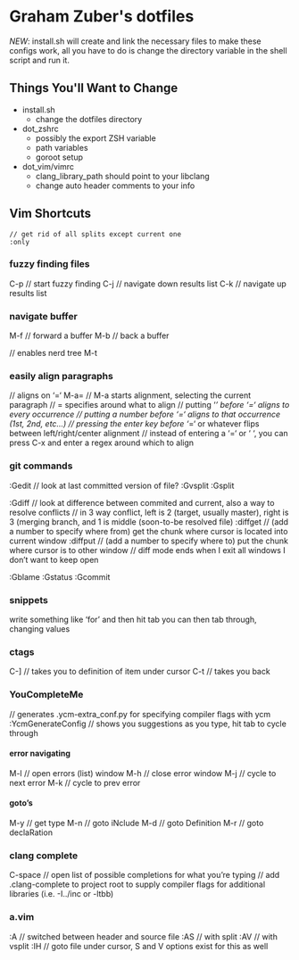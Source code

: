 # Graham Zuber's dotfiles

*NEW*: install.sh will create and link the necessary files to
make these configs work, all you have to do is change the
directory variable in the shell script and run it.

## Things You'll Want to Change

- install.sh
    - change the dotfiles directory
- dot_zshrc
    - possibly the export ZSH variable
    - path variables
    - goroot setup
- dot_vim/vimrc
    - clang_library_path should point to your libclang
    - change auto header comments to your info

## Vim Shortcuts

```
// get rid of all splits except current one
:only
```

### fuzzy finding files
C-p // start fuzzy finding
C-j // navigate down results list
C-k // navigate up results list

### navigate buffer
M-f // forward a buffer
M-b // back a buffer

// enables nerd tree
M-t

### easily align paragraphs
// aligns on ‘=‘
M-a= 
// M-a starts alignment, selecting the current paragraph
// = specifies around what to align
// putting ‘*’ before ‘=‘ aligns to every occurrence
// putting a number before ‘=‘ aligns to that occurrence (1st, 2nd, etc…)
// pressing the enter key before ‘*=‘ or whatever flips between left/right/center alignment
// instead of entering a ‘=‘ or ‘ ‘, you can press C-x and enter a regex around which to align

### git commands
:Gedit // look at last committed version of file?
:Gvsplit
:Gsplit

:Gdiff // look at difference between commited and current, also a way to resolve conflicts
// in 3 way conflict, left is 2 (target, usually master), right is 3 (merging branch, and 1 is middle (soon-to-be resolved file)
:diffget // (add a number to specify where from) get the chunk where cursor is located into current window
:diffput // (add a number to specify where to) put the chunk where cursor is to other window
// diff mode ends when I exit all windows I don’t want to keep open

:Gblame
:Gstatus
:Gcommit

### snippets
write something like ‘for’ and then hit tab
you can then tab through, changing values

### ctags
C-] // takes you to definition of item under cursor
C-t // takes you back

### YouCompleteMe
// generates .ycm-extra_conf.py for specifying compiler flags with ycm
:YcmGenerateConfig
// shows you suggestions as you type, hit tab to cycle through

#### error navigating
M-l // open errors (list) window
M-h // close error window
M-j // cycle to next error
M-k // cycle to prev error
#### goto’s
M-y // get type
M-n // goto iNclude
M-d // goto Definition
M-r // goto declaRation

### clang complete
C-space // open list of possible completions for what you’re typing
// add .clang-complete to project root to supply compiler flags for additional libraries (i.e. -I../inc or -ltbb)

### a.vim
:A  // switched between header and source file
:AS // with split
:AV // with vsplit
:IH // goto file under cursor, S and V options exist for this as well

